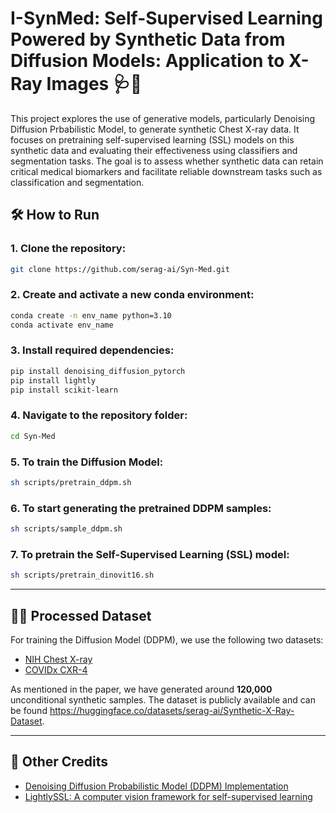 # I-SynMed: Self-Supervised Learning Powered by Synthetic Data from Diffusion Models: Application to X-Ray Images 🩺🤖

This project explores the use of generative models, particularly Denoising Diffusion Prbabilistic Model, to generate synthetic Chest X-ray data. It focuses on pretraining self-supervised learning (SSL) models on this synthetic data and evaluating their effectiveness using classifiers and segmentation tasks. The goal is to assess whether synthetic data can retain critical medical biomarkers and facilitate reliable downstream tasks such as classification and segmentation.

## 🛠️ How to Run

### 1. Clone the repository:
```bash
git clone https://github.com/serag-ai/Syn-Med.git
```

### 2. Create and activate a new conda environment:
```bash
conda create -n env_name python=3.10
conda activate env_name
```

### 3. Install required dependencies:
```bash
pip install denoising_diffusion_pytorch
pip install lightly
pip install scikit-learn
```

### 4. Navigate to the repository folder:
```bash
cd Syn-Med
```

### 5. To train the Diffusion Model:
```bash
sh scripts/pretrain_ddpm.sh
```

### 6. To start generating the pretrained DDPM samples:
```bash
sh scripts/sample_ddpm.sh
```

### 7. To pretrain the Self-Supervised Learning (SSL) model:
```bash
sh scripts/pretrain_dinovit16.sh
```

---

## 🧑‍⚕️ Processed Dataset

For training the Diffusion Model (DDPM), we use the following two datasets:

- [NIH Chest X-ray](https://www.kaggle.com/datasets/nih-chest-xrays/data)
- [COVIDx CXR-4](https://www.kaggle.com/datasets/andyczhao/covidx-cxr2)

As mentioned in the paper, we have generated around **120,000** unconditional synthetic samples. The dataset is publicly available and can be found https://huggingface.co/datasets/serag-ai/Synthetic-X-Ray-Dataset.

---

## 🔗 Other Credits

- [Denoising Diffusion Probabilistic Model (DDPM) Implementation](https://github.com/lucidrains/denoising-diffusion-pytorch)
- [LightlySSL: A computer vision framework for self-supervised learning](https://github.com/lightly-ai/lightly)


